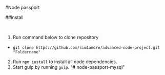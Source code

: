 #Node passport

##install

<br/>

1. Run command below to clone repository
  * `git clone https://github.com/sim1andre/advanced-node-project.git "Foldername"`
2. Run `npm install` to install all node dependencies.
3. Start gulp by running `gulp`.
"# node-passport-mysql" 
